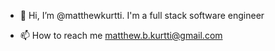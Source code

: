 - 👋 Hi, I’m @matthewkurtti. I'm a full stack software engineer
<!-- - 👀 I’m interested in sof
<!-- - 🌱 I’m currently learning javascript
<!-- 💞️ I’m looking to collaborate on java projects-->
- 📫 How to reach me matthew.b.kurtti@gmail.com

<!---
matthewkurtti/matthewkurtti is a ✨ special ✨ repository because its `README.md` (this file) appears on your GitHub profile.
You can click the Preview link to take a look at your changes.
--->
